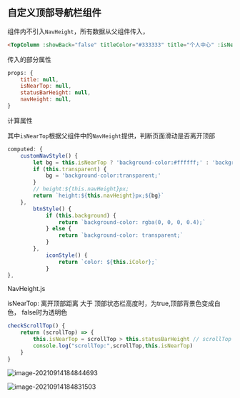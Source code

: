 ## 自定义顶部导航栏组件

组件内不引入`NavHeight`，所有数据从父组件传入，

```html
<TopColumn :showBack="false" titleColor="#333333" title="个人中心" :isNearTop="isNearTop" :statusBarHeight="statusBarHeight" :navHeight="navHeight"></TopColumn>
```

传入的部分属性

```js
props: {
    title: null,
    isNearTop: null,
    statusBarHeight: null,
    navHeight: null,
}

```

计算属性

其中`isNearTop`根据父组件中的`NavHeight`提供，判断页面滑动是否离开顶部

```js
computed: {
    customNavStyle() {
        let bg = this.isNearTop ? 'background-color:#ffffff;' : 'background-color:transparent;'
        if (this.transparent) {
            bg = 'background-color:transparent;'
        }
        // height:${this.navHeight}px;
        return `height:${this.navHeight}px;${bg}`
    },
        btnStyle() {
            if (this.background) {
                return `background-color: rgba(0, 0, 0, 0.4);`
            } else {
                return `background-color: transparent;`
            }
        },
            iconStyle() {
                return `color: ${this.iColor};`
            }
},
```

NavHeight.js

isNearTop: 离开顶部距离 大于 顶部状态栏高度时，为true,顶部背景色变成白色， false时为透明色

```js
checkScrollTop() {
    return (scrollTop) => {
        this.isNearTop = scrollTop > this.statusBarHeight // scrollTop > this.navHeight
        console.log("scrollTop:",scrollTop,this.isNearTop)
    }
}
```

![image-20210914184844693](https://i.loli.net/2021/09/14/C72pVyoQI856GfF.png)

![image-20210914184831503](https://i.loli.net/2021/09/14/RVawptF9HUMu3l6.png)